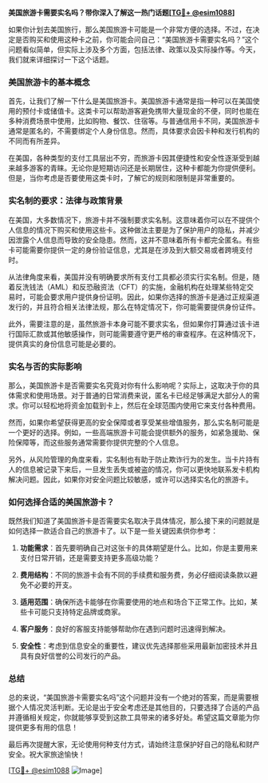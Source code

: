 **美国旅游卡需要实名吗？带你深入了解这一热门话题[[TG💪+ @esim1088](https://t.me/s/esim1088)]**

如果你计划去美国旅行，那么美国旅游卡可能是一个非常方便的选择。不过，在决定是否购买和使用这种卡之前，你可能会问自己：“美国旅游卡需要实名吗？”这个问题看似简单，但实际上涉及多个方面，包括法律、政策以及实际操作等。今天，我们就来详细探讨一下这个话题。

### 美国旅游卡的基本概念

首先，让我们了解一下什么是美国旅游卡。美国旅游卡通常是指一种可以在美国使用的预付卡或储值卡。这类卡可以帮助游客避免携带大量现金的不便，同时也能在多种消费场景中使用，比如购物、餐饮、住宿等。与普通信用卡不同，美国旅游卡通常是匿名的，不需要绑定个人身份信息。然而，具体要求会因卡种和发行机构的不同而有所差异。

在美国，各种类型的支付工具层出不穷，而旅游卡因其便捷性和安全性逐渐受到越来越多游客的青睐。无论你是短期访问还是长期居住，这种卡都能为你提供便利。但是，当你考虑是否要使用这类卡时，了解它的规则和限制是非常重要的。

### 实名制的要求：法律与政策背景

在美国，大多数情况下，旅游卡并不强制要求实名制。这意味着你可以在不提供个人信息的情况下购买和使用这些卡。这种做法主要是为了保护用户的隐私，并减少因泄露个人信息而导致的安全隐患。然而，这并不意味着所有卡都完全匿名。有些卡可能需要你提供一定的身份验证信息，尤其是在涉及到大额交易或者跨境支付时。

从法律角度来看，美国并没有明确要求所有支付工具都必须实行实名制。但是，随着反洗钱法（AML）和反恐融资法（CFT）的实施，金融机构在处理某些特定交易时，可能会要求用户提供身份证明。因此，如果你选择的旅游卡是通过正规渠道发行的，并且符合相关法律法规，那么在特定情况下，你可能需要提供身份证件。

此外，需要注意的是，虽然旅游卡本身可能不要求实名，但如果你打算通过该卡进行国际汇款或其他敏感操作，则可能需要遵守更严格的审查程序。在这种情况下，提供真实的身份信息可能是必要的。

### 实名与否的实际影响

那么，美国旅游卡是否需要实名究竟对你有什么影响呢？实际上，这取决于你的具体需求和使用场景。对于普通的日常消费来说，匿名卡已经足够满足大部分人的需求。你可以轻松地将资金加载到卡上，然后在全球范围内使用它来支付各种费用。

然而，如果你希望获得更高的安全保障或者享受某些增值服务，那么实名制可能是一个更好的选择。例如，一些高端旅游卡可能会提供额外的服务，如紧急援助、保险保障等，而这些服务通常需要你提供完整的个人信息。

另外，从风险管理的角度来看，实名制也有助于防止欺诈行为的发生。当卡片持有人的信息被记录下来后，一旦发生丢失或被盗的情况，你可以更快地联系发卡机构解决问题。因此，如果你对安全问题比较敏感，或许可以选择实名化的旅游卡。

### 如何选择合适的美国旅游卡？

既然我们知道了美国旅游卡是否需要实名取决于具体情况，那么接下来的问题就是如何选择一款适合自己的旅游卡了。以下是一些关键因素供你参考：

1. **功能需求**：首先要明确自己对这张卡的具体期望是什么。比如，你是主要用来支付日常开销，还是需要支持更多高级功能？
   
2. **费用结构**：不同的旅游卡会有不同的手续费和服务费，务必仔细阅读条款以避免不必要的开支。

3. **适用范围**：确保所选卡能够在你需要使用的地点和场合下正常工作。比如，某些卡可能只支持特定品牌或商家。

4. **客户服务**：良好的客服支持能够帮助你在遇到问题时迅速得到解决。

5. **安全性**：考虑到信息安全的重要性，建议优先选择那些采用最新加密技术并且具有良好信誉的公司发行的产品。

### 总结

总的来说，“美国旅游卡需要实名吗”这个问题并没有一个绝对的答案，而是需要根据个人情况灵活判断。无论是出于安全考虑还是其他目的，只要选择了合适的产品并遵循相关规定，你就能够享受到这款工具带来的诸多好处。希望这篇文章能为你提供更多有用的信息！

最后再次提醒大家，无论使用何种支付方式，请始终注意保护好自己的隐私和财产安全。祝大家旅途愉快！

[[TG💪+ @esim1088](https://t.me/s/esim1088) ![Image](https://i.postimg.cc/4NQfJmqS/Snipaste-2025-05-13-00-14-12.png)]